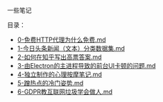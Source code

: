 一些笔记

目录：

- [0-免费HTTP代理为什么免费.md](./0-免费HTTP代理为什么免费.md)
- [1-今日头条新闻（文本）分类数据集.md](./1-今日头条新闻（文本）分类数据集.md)
- [2-如何在知乎写出高票答案.md](./2-如何在知乎写出高票答案.md)
- [3-由Electron的主进程导致的前台UI卡顿的问题.md](./3-由Electron的主进程导致的前台UI卡顿的问题.md)
- [4-独立制作的心理按摩笔记.md](./4-独立制作的心理按摩笔记.md)
- [5-蹭热点的冷门姿势.md](./5-增热点的冷门姿势.md)
- [6-GDPR教互联网垃圾学会做人.md](./6-GDPR教互联网垃圾学会做人.md)


